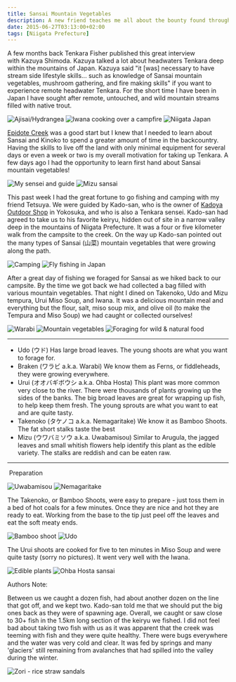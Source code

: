 ```yaml
---
title: Sansai Mountain Vegetables
description: A new friend teaches me all about the bounty found throughout the Japanese mountains - wild vegetables.
date: 2015-06-27T03:13:00+02:00
tags: [Niigata Prefecture]
---
```

<div class=“text-lg m-2”>
<p class="mb-2">A few months back Tenkara Fisher published this great interview with Kazuya Shimoda. Kazuya talked a lot about headwaters Tenkara deep within the mountains of Japan. Kazuya said "it [was] necessary to have stream side lifestyle skills... such as knowledge of Sansai mountain vegetables, mushroom gathering, and fire making skills" if you want to experience remote headwater Tenkara. For the short time I have been in Japan I have sought after remote, untouched, and wild mountain streams filled with native trout.</p>

<img class="w-8/12 rounded-lg shadow-lg mx-auto" src="https://fallfish-tenkara-images.s3-us-west-1.amazonaws.com/FfT+-+Sansai/hydrangea-wild-japan-ajisai.JPG" alt="Ajisai/Hydrangea" />

<img class="w-8/12 rounded-lg shadow-lg mx-auto" src="https://fallfish-tenkara-images.s3-us-west-1.amazonaws.com/FfT+-+Sansai/iwana-campfire-niigata-japan.JPG" alt="Iwana cooking over a campfire" />

<img class="w-8/12 rounded-lg shadow-lg mx-auto" src="https://fallfish-tenkara-images.s3-us-west-1.amazonaws.com/FfT+-+Sansai/iwana-niigata-japan.JPG" alt="Niigata Japan" />

<p class="mb-2 mt-2"><a href="http://fallfishtenkara.com/epidote-creek/" target="_blank" rel="noopener noreferrer">Epidote Creek</a> was a good start but I knew that I needed to learn about Sansai and Kinoko to spend a greater amount of time in the backcountry. Having the skills to live off the land with only minimal equipment for several days or even a week or two is my overall motivation for taking up Tenkara. A few days ago I had the opportunity to learn first hand about Sansai mountain vegetables!</p>

<img class="w-8/12 rounded-lg shadow-lg mx-auto" src="https://fallfish-tenkara-images.s3-us-west-1.amazonaws.com/FfT+-+Sansai/kado+san-guide-sensei-sansai.JPG" alt="My sensei and guide" />

<img class="w-8/12 rounded-lg shadow-lg mx-auto" src="https://fallfish-tenkara-images.s3-us-west-1.amazonaws.com/FfT+-+Sansai/mizu-sansai-tempura.JPG" alt="Mizu sansai" />


<p class="">This past week I had the great fortune to go fishing and camping with my friend Tetsuya. We were guided by Kado-san, who is the owner of <a href="https://www.fallfishtenkara.com/tenkara-fishing-stores/" target="_blank" rel="noopener noreferrer">Kadoya Outdoor Shop</a> in Yokosuka, and who is also a Tenkara sensei. Kado-san had agreed to take us to his favorite keiryu, hidden out of site in a narrow valley deep in the mountains of Niigata Prefecture. It was a four or five kilometer walk from the campsite to the creek. On the way up Kado-san pointed out the many types of Sansai (山菜) mountain vegetables that were growing along the path.</p>

<img class="w-8/12 rounded-lg shadow-lg mx-auto" src="https://fallfish-tenkara-images.s3-us-west-1.amazonaws.com/FfT+-+Sansai/preparing+tempura-mizu-sansai-camping-japan-2.JPG" alt="Camping" />

<img class="w-8/12 rounded-lg shadow-lg mx-auto" src="https://fallfish-tenkara-images.s3-us-west-1.amazonaws.com/FfT+-+Sansai/sansai+guide-tenkara+sensei-fishing-japan.JPG" alt="Fly fishing in Japan" />

<p class="p1">After a great day of fishing we foraged for Sansai as we hiked back to our campsite. By the time we got back we had collected a bag filled with various mountain vegetables. That night I dined on Takenoko, Udo and Mizu tempura, Urui Miso Soup, and Iwana. It was a delicious mountain meal and everything but the flour, salt, miso soup mix, and olive oil (to make the Tempura and Miso Soup) we had caught or collected ourselves!</p>

<img class="w-8/12 rounded-lg shadow-lg mx-auto" src="https://fallfish-tenkara-images.s3-us-west-1.amazonaws.com/FfT+-+Sansai/sansai-braken-warabi-fern-mountain+vegetable-japan.JPG" alt="Warabi" />

<img class="w-8/12 rounded-lg shadow-lg mx-auto" src="https://fallfish-tenkara-images.s3-us-west-1.amazonaws.com/FfT+-+Sansai/sansai-cleaning-camping-japan-mountain+vegetables.JPG" alt="Mountain vegetables" />

<img class="w-8/12 rounded-lg shadow-lg mx-auto" src="https://fallfish-tenkara-images.s3-us-west-1.amazonaws.com/FfT+-+Sansai/sansai-foraging-mountain+vegetable-japan.JPG" alt="Foraging for wild & natural food" />

<hr />

<ul>
 	<li>
     Udo (ウド) Has large broad leaves. The young shoots are what you want to forage for.
    </li>
 	<li>
     Braken (ワラビ a.k.a. Warabi) We know them as Ferns, or fiddleheads, they were growing everywhere.
    </li>
 	<li>
     Urui (オオバギボウシ a.k.a. Ohba Hosta) This plant was more common very close to the river. There were thousands of plants growing up the sides of the banks. The big broad leaves are great for wrapping up fish, to help keep them fresh. The young sprouts are what you want to eat and are quite tasty.
    </li>
 	<li>Takenoko (タケノコ a.k.a. Nemagaritake) We know it as Bamboo Shoots. The fat short stalks taste the best
    </li>
 	<li>Mizu (ウワバミソウ a.k.a. Uwabamisou) Similar to Arugula, the jagged leaves and small whitish flowers help identify this plant as the edible variety. The stalks are reddish and can be eaten raw.
    </li>
</ul>

<hr />

<p class="font-bold"> Preparation</p>

<img class="w-8/12 rounded-lg shadow-lg mx-auto" src="https://fallfish-tenkara-images.s3-us-west-1.amazonaws.com/FfT+-+Sansai/sansai-mizu-uwabamisou-mountain+vegetable-edible+plant-japan.JPG" alt="Uwabamisou" />

<img class="w-8/12 rounded-lg shadow-lg mx-auto" src="https://fallfish-tenkara-images.s3-us-west-1.amazonaws.com/FfT+-+Sansai/sansai-takenoko-bamboo+shoot-nemagaritake-mountain+vegetable-edible+plant-japan-cooked.JPG" alt="Nemagaritake" />

<p class="mb-2 mt-2">The Takenoko, or Bamboo Shoots, were easy to prepare - just toss them in a bed of hot coals for a few minutes. Once they are nice and hot they are ready to eat. Working from the base to the tip just peel off the leaves and eat the soft meaty ends.</p>

<img class="w-8/12 rounded-lg shadow-lg mx-auto" src="https://fallfish-tenkara-images.s3-us-west-1.amazonaws.com/FfT+-+Sansai/sansai-takenoko-bamboo+shoot-nemagaritake-mountain+vegetable-edible+plant-japan.JPG" alt="Bamboo shoot" />

<img class="w-8/12 rounded-lg shadow-lg mx-auto" src="https://fallfish-tenkara-images.s3-us-west-1.amazonaws.com/FfT+-+Sansai/sansai-udo-mountain+vegetable-japan-full+grown.JPG" alt="Udo" />

<p class="mb-2 mt-2">The Urui shoots are cooked for five to ten minutes in Miso Soup and were quite tasty (sorry no pictures). It went very well with the Iwana.</p>

<img class="w-8/12 rounded-lg shadow-lg mx-auto" src="https://fallfish-tenkara-images.s3-us-west-1.amazonaws.com/FfT+-+Sansai/sansai-udo-mountain+vegetable-japan-shoot-edible+plant.JPG" alt="Edible plants" />

<img class="w-8/12 rounded-lg shadow-lg mx-auto" src="https://fallfish-tenkara-images.s3-us-west-1.amazonaws.com/FfT+-+Sansai/sansai-urui-ohba+hosta-mountain+vegetable-edible+plant-japan.JPG" alt="Ohba Hosta sansai" />

<p class="font-bold">Authors Note:</p>

<p class="mb-2 mt-2">Between us we caught a dozen fish, had about another dozen on the line that got off, and we kept two. Kado-san told me that we should put the big ones back as they were of spawning age. Overall, we caught or saw close to 30+ fish in the 1.5km long section of the keiryu we fished. I did not feel bad about taking two fish with us as it was apparent that the creek was teeming with fish and they were quite healthy. There were bugs everywhere and the water was very cold and clear. It was fed by springs and many 'glaciers' still remaining from avalanches that had spilled into the valley during the winter.</p>

<img class="w-8/12 rounded-lg shadow-lg mx-auto" src="https://fallfish-tenkara-images.s3-us-west-1.amazonaws.com/FfT+-+Sansai/zori+sandals-japan-rice+straw.JPG" alt="Zori - rice straw sandals" />
</div>
